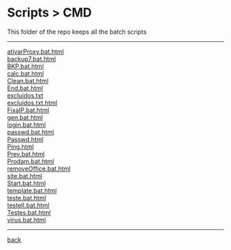 # Scripts > CMD
This folder of the repo keeps all the batch scripts

---------------------------
[ativarProxy.bat.html](ativarProxy.bat.html)<br>
[backup7.bat.html](backup7.bat.html)<br>
[BKP.bat.html](BKP.bat.html)<br>
[calc.bat.html](calc.bat.html)<br>
[Clean.bat.html](Clean.bat.html)<br>
[End.bat.html](End.bat.html)<br>
[excluidos.txt](excluidos.txt)<br>
[excluidos.txt.html](excluidos.txt.html)<br>
[FixaIP.bat.html](FixaIP.bat.html)<br>
[gen.bat.html](gen.bat.html)<br>
[login.bat.html](login.bat.html)<br>
[passwd.bat.html](passwd.bat.html)<br>
[Passwd.html](Passwd.html)<br>
[Ping.html](Ping.html)<br>
[Prev.bat.html](Prev.bat.html)<br>
[Prodam.bat.html](Prodam.bat.html)<br>
[removeOffice.bat.html](removeOffice.bat.html)<br>
[site.bat.html](site.bat.html)<br>
[Start.bat.html](Start.bat.html)<br>
[template.bat.html](template.bat.html)<br>
[teste.bat.html](teste.bat.html)<br>
[testeII.bat.html](testeII.bat.html)<br>
[Testes.bat.html](Testes.bat.html)<br>
[virus.bat.html](virus.bat.html)<br>

---------------------------

[back](../)

